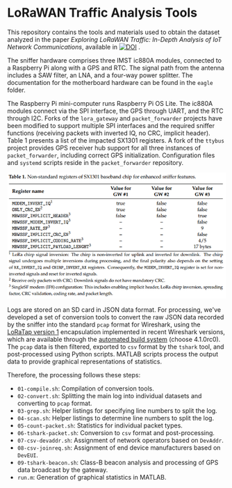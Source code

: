 # LoRaWAN Traffic Analysis Tools

This repository contains the tools and materials used to obtain the dataset analyzed in the paper *Exploring LoRaWAN Traffic: In-Depth Analysis of IoT Network Communications*, available in [![DOI](https://zenodo.org/badge/DOI/10.5281/zenodo.7919213.svg)](https://doi.org/10.5281/zenodo.7919213)
.

The sniffer hardware comprises three IMST ic880A modules, connected to a Raspberry Pi along with a GPS and RTC. The signal path from the antenna includes a SAW filter, an LNA, and a four-way power splitter. The documentation for the motherboard hardware can be found in the `eagle` folder.

The Raspberry Pi mini-computer runs Raspberry Pi OS Lite. The ic880A modules connect via the SPI interface, the GPS through UART, and the RTC through I2C. Forks of the `lora_gateway` and `packet_forwarder` projects have been modified to support multiple SPI interfaces and the required sniffer functions (receiving packets with inverted IQ, no CRC, implicit header). Table 1 presents a list of the impacted SX1301 registers. A fork of the `ttybus` project provides GPS receiver hub support for all three instances of `packet_forwarder`, including correct GPS initialization. Configuration files and `systemd` scripts reside in the `packet_forwarder` repository.

![Table 1](registers.png)

Logs are stored on an SD card in JSON data format. For processing, we've developed a set of conversion tools to convert the raw JSON data recorded by the sniffer into the standard `pcap` format for Wireshark, using the [LoRaTap version 1](https://github.com/eriknl/LoRaTap) encapsulation implemented in recent Wireshark versions, which are available through the [automated build system](https://www.wireshark.org/download/automated/win64/) (choose 4.1.0rc0). The `pcap` data is then filtered, exported to `csv` format by the `tshark` tool, and post-processed using Python scripts. MATLAB scripts process the output data to provide graphical representations of statistics.

Therefore, the processing follows these steps:

* `01-compile.sh`: Compilation of conversion tools.
* `02-convert.sh`: Splitting the main log into individual datasets and converting to `pcap` format.
* `03-grep.sh`: Helper listings for specifying line numbers to split the log.
* `04-scan.sh`: Helper listings to determine line numbers to split the log.
* `05-count-packet.sh`: Statistics for individual packet types.
* `06-tshark-packet.sh`: Conversion to `csv` format and post-processing.
* `07-csv-devaddr.sh`: Assignment of network operators based on `DevAddr`.
* `08-csv-joinreq.sh`: Assignment of end device manufacturers based on `DevEUI`.
* `09-tshark-beacon.sh`: Class-B beacon analysis and processing of GPS data broadcast by the gateway.
* `run.m`: Generation of graphical statistics in MATLAB.
